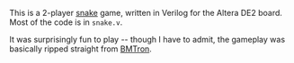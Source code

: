 This is a 2-player [snake](https://en.wikipedia.org/wiki/Snake_(video_game_genre)) game, written in Verilog for the Altera DE2 board. Most of the code is in `snake.v`.

It was surprisingly fun to play -- though I have to admit, the gameplay was basically ripped straight from [BMTron](http://www.games1729.com/serpentron/).
